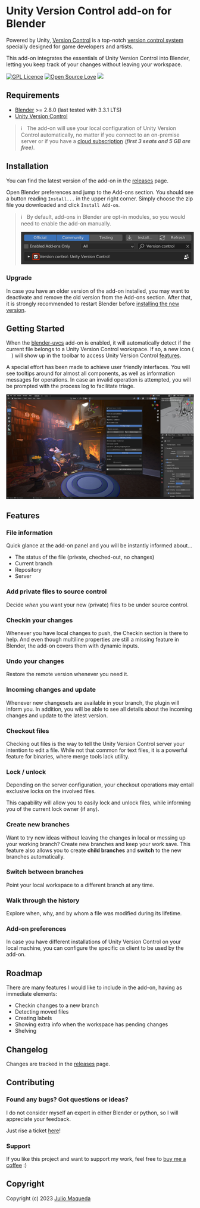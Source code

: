 # Unity Version Control add-on for Blender

Powered by Unity, [Version Control](https://unity.com/solutions/version-control) is a top-notch [version control system](https://unity.com/solutions/what-is-version-control) specially designed for game developers and artists.

This add-on integrates the essentials of Unity Version Control into Blender, letting you keep track of your changes without leaving your workspace.

[![GPL Licence](https://badges.frapsoft.com/os/gpl/gpl.svg?v=103)](https://opensource.org/licenses/GPL-3.0/)
[![Open Source Love](https://badges.frapsoft.com/os/v2/open-source.svg?v=103)](https://github.com/juliomaqueda/blender-uvcs/)
[![](documentation/buy_coffee_badge.svg)](https://ko-fi.com/juliomaqueda)


## Requirements

* [Blender](https://www.blender.org/download/) >= 2.8.0 (last tested with 3.3.1 LTS)
* [Unity Version Control](https://www.plasticscm.com/download)

> ℹ️ &nbsp; The add-on will use your local configuration of Unity Version Control automatically, no matter if you connect to an on-premise server or if you have a [cloud subscription](https://service-store.unity.com/order) _(**first 3 seats and 5 GB are free**)_.


## Installation

You can find the latest version of the add-on in the [releases](https://github.com/juliomaqueda/blender-uvcs/releases) page.

Open Blender preferences and jump to the Add-ons section. You should see a button reading `Install...` in the upper right corner. Simply choose the zip file you downloaded and click `Install Add-on`.

> ℹ️ &nbsp; By default, add-ons in Blender are opt-in modules, so you would need to enable the add-on manually.
>
> <img src="documentation/enabling_add-on.png" width="500px"/>

### Upgrade

In case you have an older version of the add-on installed, you may want to deactivate and remove the old version from the Add-ons section. After that, it is strongly recommended to restart Blender before [installing the new version](#installation).


## Getting Started

When the [blender-uvcs](https://github.com/juliomaqueda/blender-uvcs) add-on is enabled, it will automatically detect if the current file belongs to a Unity Version Control workspace. If so, a new icon (<img src="documentation/icon_version_control.png" width="14px" />) will show up in the toolbar to access Unity Version Control [features](#features).

A special effort has been made to achieve user friendly interfaces. You will see tooltips around for almost all components, as well as information messages for operations. In case an invalid operation is attempted, you will be prompted with the process log to facilitate triage.

![](documentation/screenshot.jpg)


## Features

### File information

Quick glance at the add-on panel and you will be instantly informed about...
- The status of the file (private, cheched-out, no changes)
- Current branch
- Repository
- Server

### Add private files to source control

Decide _when_ you want your new (private) files to be under source control.

### Checkin your changes

Whenever you have local changes to push, the Checkin section is there to help. And even though multiline properties are still a missing feature in Blender, the add-on covers them with dynamic inputs.

### Undo your changes

Restore the remote version whenever you need it.

### Incoming changes and update

Whenever new changesets are available in your branch, the plugin will inform you. In addition, you will be able to see all details about the incoming changes and update to the latest version.

### Checkout files

Checking out files is the way to tell the Unity Version Control server your intention to edit a file. While not that common for text files, it is a powerful feature for binaries, where merge tools lack utility.

### Lock / unlock

Depending on the server configuration, your checkout operations may entail exclusive locks on the involved files.

This capability will allow you to easily lock and unlock files, while informing you of the current lock owner (if any).

### Create new branches

Want to try new ideas without leaving the changes in local or messing up your working branch? Create new branches and keep your work save. This feature also allows you to create **child branches** and **switch** to the new branches automatically.

### Switch between branches

Point your local workspace to a different branch at any time.

### Walk through the history

Explore when, why, and by whom a file was modified during its lifetime.

### Add-on preferences

In case you have different installations of Unity Version Control on your local machine, you can configure the specific `cm` client to be used by the add-on.


## Roadmap

There are many features I would like to include in the add-on, having as immediate elements:
- Checkin changes to a new branch
- Detecting moved files
- Creating labels
- Showing extra info when the workspace has pending changes
- Shelving


## Changelog

Changes are tracked in the [releases](https://github.com/juliomaqueda/blender-uvcs/releases) page.


## Contributing

### Found any bugs? Got questions or ideas?

I do not consider myself an expert in either Blender or python, so I will appreciate your feedback.

Just rise a ticket [here](https://github.com/juliomaqueda/blender-uvcs/issues)!

### Support

If you like this project and want to support my work, feel free to [buy me a coffee](https://ko-fi.com/juliomaqueda) :)


## Copyright

Copyright (c) 2023 [Julio Maqueda](https://github.com/juliomaqueda)
